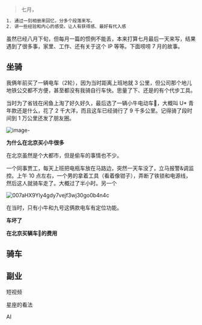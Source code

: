 > 七月，
> 


```bash
1. 通过一刻相册来回忆，分多个段落来写。
2. 讲一些经验和内心的感受。让人有获得感、最好有代入感
```



虽然已经八月下旬，但每月一篇的惯例不能丢，本来打算七月最后一天来写，结果遇到了很多事，家里、工作、还有关于这个 IP 等等。下面唠唠 7 月的故事。


## 坐骑

我俩年前买了一辆电车（2轮），因为当时距离上班地就 3 公里，但公司那个地儿地铁公交都不方便，甚至都没有我骑自行车快。思量了下、还是的有个代步工具。

当时为了省钱在闲鱼上淘了好久好久，最后选了一辆小牛电动车🛵，大概叫 U* 青年款还是什么，花了 2 千大洋，而且这车已经骑行了 9 千多公里。记得骑了段时间到 1 万公里还发了朋友圈。

![image-](https://javapub-common-oss.oss-cn-beijing.aliyuncs.com/javapub/202408171831834.png)


**为什么在北京买小牛很多**

在北京虽然是个大都市，但是偷车的事情也不少。

一个同事贾工，每天上班把电瓶车放在马路边，突然一天车没了，立马报警&调监控。上午 10 点左右，一个男的拿着工具（看着像钳子），弄断了铁锁和电源线，然后这人就骑车走了。大概过了半小时。另一个



![007aHX9Yly4gdy7vejf3wj30go0b4n4c](https://javapub-common-oss.oss-cn-beijing.aliyuncs.com/javapub/202408171838301.png)


在当时，只有小牛和九号这俩款电车有定位功能。


**车坏了**


**在北京买辆车🚗的费用**





## 骑车




## 副业

短视频

星座的看法

AI 



